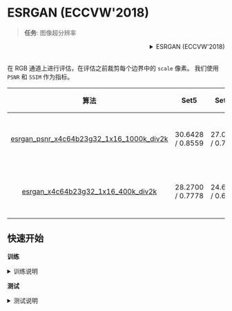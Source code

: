 # ESRGAN (ECCVW'2018)

> **任务**: 图像超分辨率

<!-- [ALGORITHM] -->

<details>
<summary align="right">ESRGAN (ECCVW'2018)</summary>

```bibtex
@inproceedings{wang2018esrgan,
  title={Esrgan: Enhanced super-resolution generative adversarial networks},
  author={Wang, Xintao and Yu, Ke and Wu, Shixiang and Gu, Jinjin and Liu, Yihao and Dong, Chao and Qiao, Yu and Change Loy, Chen},
  booktitle={Proceedings of the European Conference on Computer Vision Workshops(ECCVW)},
  pages={0--0},
  year={2018}
}
```

</details>

<br/>

在 RGB 通道上进行评估，在评估之前裁剪每个边界中的 `scale` 像素。
我们使用 `PSNR` 和 `SSIM` 作为指标。

|                                  算法                                   |       Set5        |      Set14       |      DIV2K       | GPU 信息 |                                   下载                                   |
| :---------------------------------------------------------------------: | :---------------: | :--------------: | :--------------: | :------: | :----------------------------------------------------------------------: |
| [esrgan_psnr_x4c64b23g32_1x16_1000k_div2k](./esrgan_psnr-x4c64b23g32_1xb16-1000k_div2k.py) | 30.6428 / 0.8559  | 27.0543 / 0.7447 | 29.3354 / 0.8263 |    1     | [模型](https://download.openmmlab.com/mmediting/restorers/esrgan/esrgan_psnr_x4c64b23g32_1x16_1000k_div2k_20200420-bf5c993c.pth) \| [日志](https://download.openmmlab.com/mmediting/restorers/esrgan/esrgan_psnr_x4c64b23g32_1x16_1000k_div2k_20200420_112550.log.json) |
| [esrgan_x4c64b23g32_1x16_400k_div2k](./esrgan_x4c64b23g32_1xb16-400k_div2k.py) | 28.2700 /  0.7778 | 24.6328 / 0.6491 | 26.6531 / 0.7340 |    1     | [模型](https://download.openmmlab.com/mmediting/restorers/esrgan/esrgan_x4c64b23g32_1x16_400k_div2k_20200508-f8ccaf3b.pth) \| [日志](https://download.openmmlab.com/mmediting/restorers/esrgan/esrgan_x4c64b23g32_1x16_400k_div2k_20200508_191042.log.json) |

## 快速开始

**训练**

<details>
<summary>训练说明</summary>

您可以使用以下命令来训练模型。

```shell
# CPU上训练
CUDA_VISIBLE_DEVICES=-1 python tools/train.py configs/esrgan/esrgan_x4c64b23g32_1xb16-400k_div2k.py

# 单个GPU上训练
python tools/train.py configs/esrgan/esrgan_x4c64b23g32_1xb16-400k_div2k.py

# 多个GPU上训练
./tools/dist_train.sh configs/esrgan/esrgan_x4c64b23g32_1xb16-400k_div2k.py 8
```

更多细节可以参考 [train_test.md](/docs/zh_cn/user_guides/train_test.md) 中的 **Train a model** 部分。

</details>

**测试**

<details>
<summary>测试说明</summary>

您可以使用以下命令来测试模型。

```shell
# CPU上测试
CUDA_VISIBLE_DEVICES=-1 python tools/test.py configs/esrgan/esrgan_x4c64b23g32_1xb16-400k_div2k.py https://download.openmmlab.com/mmediting/restorers/esrgan/esrgan_x4c64b23g32_1x16_400k_div2k_20200508-f8ccaf3b.pth

# 单个GPU上测试
python tools/test.py configs/esrgan/esrgan_x4c64b23g32_1xb16-400k_div2k.py https://download.openmmlab.com/mmediting/restorers/esrgan/esrgan_x4c64b23g32_1x16_400k_div2k_20200508-f8ccaf3b.pth

# 多个GPU上测试
./tools/dist_test.sh configs/esrgan/esrgan_x4c64b23g32_1xb16-400k_div2k.py https://download.openmmlab.com/mmediting/restorers/esrgan/esrgan_x4c64b23g32_1x16_400k_div2k_20200508-f8ccaf3b.pth 8
```

更多细节可以参考 [train_test.md](/docs/zh_cn/user_guides/train_test.md) 中的 **Test a pre-trained model** 部分。

</details>
